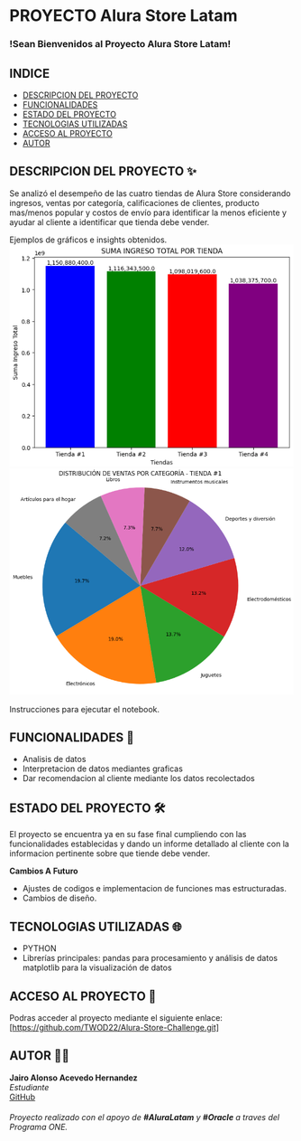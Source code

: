# PROYECTO Alura Store Latam 

### !Sean Bienvenidos al Proyecto Alura Store Latam!

## INDICE

- [DESCRIPCION DEL PROYECTO](#descripcion-del-proyecto-)
- [FUNCIONALIDADES](#funcionalidades-)
- [ESTADO DEL PROYECTO](#estado-del-proyecto-%EF%B8%8F)
- [TECNOLOGIAS UTILIZADAS](#tecnologias-utilizadas-)
- [ACCESO AL PROYECTO](#acceso-al-proyecto-)
- [AUTOR](#autor-)


## DESCRIPCION DEL PROYECTO ✨

Se analizó el desempeño de las cuatro tiendas de Alura Store considerando ingresos, ventas por categoría, calificaciones de clientes, producto mas/menos popular y costos de envío para identificar la menos eficiente y ayudar al cliente a identificar que tienda debe vender.

Ejemplos de gráficos e insights obtenidos.
![Grafico 1](https://github.com/TWOD22/Alura-Store-Challenge/blob/main/grafico1.png?raw=true)
![Grafico 1](https://github.com/TWOD22/Alura-Store-Challenge/blob/main/grafico2.png?raw=true)

Instrucciones para ejecutar el notebook.

## FUNCIONALIDADES 📃

- Analisis de datos 
- Interpretacion de datos mediantes graficas
- Dar recomendacion al cliente mediante los datos recolectados

## ESTADO DEL PROYECTO 🛠️

El proyecto se encuentra ya en su fase final cumpliendo con las funcionalidades establecidas y dando un informe detallado al cliente con la informacion pertinente sobre que tiende debe vender.

**Cambios A Futuro**

- Ajustes de codigos e implementacion de funciones mas estructuradas.
- Cambios de diseño.

## TECNOLOGIAS UTILIZADAS 🌐

- PYTHON
- Librerías principales:
pandas para procesamiento y análisis de datos
matplotlib para la visualización de datos
  

## ACCESO AL PROYECTO 🔗

Podras acceder al proyecto mediante el siguiente enlace: [https://github.com/TWOD22/Alura-Store-Challenge.git]

## AUTOR 🧑‍💻 

**Jairo Alonso Acevedo Hernandez**  
*Estudiante*   
[GitHub](https://github.com/TWOD22)  
###### Proyecto realizado con el apoyo de **#AluraLatam** y **#Oracle** a traves del Programa ONE.
